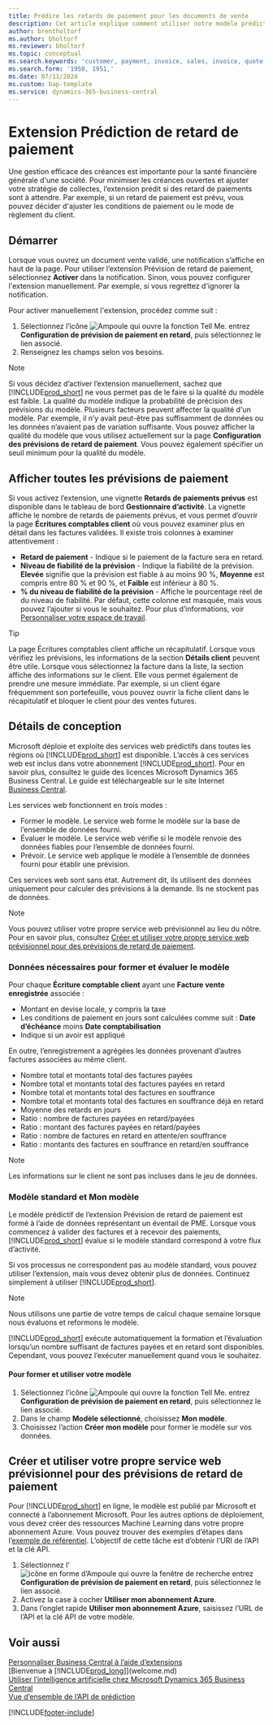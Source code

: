 ```yaml
---
title: Prédire les retards de paiement pour les documents de vente
description: Cet article explique comment utiliser notre modèle prédictif pour prédire si un client paiera une facture à temps.
author: brentholtorf
ms.author: bholtorf
ms.reviewer: bholtorf
ms.topic: conceptual
ms.search.keywords: 'customer, payment, invoice, sales, invoice, quote'
ms.search.form: '1950, 1951,'
ms.date: 07/11/2024
ms.custom: bap-template
ms.service: dynamics-365-business-central
---
```

# Extension Prédiction de retard de paiement

Une gestion efficace des créances est importante pour la santé financière générale d'une société. Pour minimiser les créances ouvertes et ajuster votre stratégie de collectes, l’extension prédit si des retard de paiements sont à attendre. Par exemple, si un retard de paiement est prévu, vous pouvez décider d'ajuster les conditions de paiement ou le mode de règlement du client.

## Démarrer

Lorsque vous ouvrez un document vente validé, une notification s’affiche en haut de la page. Pour utiliser l’extension Prévision de retard de paiement, sélectionnez **Activer** dans la notification. Sinon, vous pouvez configurer l'extension manuellement. Par exemple, si vous regrettez d'ignorer la notification.

Pour activer manuellement l'extension, procédez comme suit :

1. Sélectionnez l’icône ![Ampoule qui ouvre la fonction Tell Me.](media/ui-search/search_small.png "Dites-moi ce que vous voulez faire") entrez **Configuration de prévision de paiement en retard**, puis sélectionnez le lien associé.  
2. Renseignez les champs selon vos besoins.

> [!NOTE]
> Si vous décidez d’activer l’extension manuellement, sachez que [!INCLUDE[prod_short](includes/prod_short.md)] ne vous permet pas de le faire si la qualité du modèle est faible. La qualité du modèle indique la probabilité de précision des prévisions du modèle. Plusieurs facteurs peuvent affecter la qualité d'un modèle. Par exemple, il n’y avait peut-être pas suffisamment de données ou les données n’avaient pas de variation suffisante. Vous pouvez afficher la qualité du modèle que vous utilisez actuellement sur la page **Configuration des prévisions de retard de paiement**. Vous pouvez également spécifier un seuil minimum pour la qualité du modèle.

## Afficher toutes les prévisions de paiement

Si vous activez l’extension, une vignette **Retards de paiements prévus** est disponible dans le tableau de bord **Gestionnaire d’activité**. La vignette affiche le nombre de retards de paiements prévus, et vous permet d’ouvrir la page **Écritures comptables client** où vous pouvez examiner plus en détail dans les factures validées. Il existe trois colonnes à examiner attentivement :  

* **Retard de paiement** - Indique si le paiement de la facture sera en retard.
* **Niveau de fiabilité de la prévision** - Indique la fiabilité de la prévision. **Elevée** signifie que la prévision est fiable à au moins 90 %, **Moyenne** est compris entre 80 % et 90 %, et **Faible** est inférieur à 80 %.
* **% du niveau de fiabilité de la prévision** - Affiche le pourcentage réel de du niveau de fiabilité. Par défaut, cette colonne est masquée, mais vous pouvez l’ajouter si vous le souhaitez. Pour plus d’informations, voir [Personnaliser votre espace de travail](ui-personalization-user.md).

> [!TIP]
> La page Écritures comptables client affiche un récapitulatif. Lorsque vous vérifiez les prévisions, les informations de la section **Détails client** peuvent être utile. Lorsque vous sélectionnez la facture dans la liste, la section affiche des informations sur le client. Elle vous permet également de prendre une mesure immédiate. Par exemple, si un client égare fréquemment son portefeuille, vous pouvez ouvrir la fiche client dans le récapitulatif et bloquer le client pour des ventes futures.  

## Détails de conception

Microsoft déploie et exploite des services web prédictifs dans toutes les régions où [!INCLUDE[prod_short](includes/prod_short.md)] est disponible. L’accès à ces services web est inclus dans votre abonnement [!INCLUDE[prod_short](includes/prod_short.md)]. Pour en savoir plus, consultez le guide des licences Microsoft Dynamics 365 Business Central. Le guide est téléchargeable sur le site Internet [Business Central](https://dynamics.microsoft.com/business-central/overview/).

Les services web fonctionnent en trois modes :

* Former le modèle. Le service web forme le modèle sur la base de l’ensemble de données fourni.
* Évaluer le modèle. Le service web vérifie si le modèle renvoie des données fiables pour l’ensemble de données fourni.
* Prévoir. Le service web applique le modèle à l’ensemble de données fourni pour établir une prévision.

Ces services web sont sans état. Autrement dit, ils utilisent des données uniquement pour calculer des prévisions à la demande. Ils ne stockent pas de données.

> [!NOTE]  
> Vous pouvez utiliser votre propre service web prévisionnel au lieu du nôtre. Pour en savoir plus, consultez [Créer et utiliser votre propre service web prévisionnel pour des prévisions de retard de paiement](#AnchorText).

### Données nécessaires pour former et évaluer le modèle

Pour chaque **Écriture comptable client** ayant une **Facture vente enregistrée** associée :

* Montant en devise locale, y compris la taxe
* Les conditions de paiement en jours sont calculées comme suit : **Date d’échéance** moins **Date comptabilisation**
* Indique si un avoir est appliqué

En outre, l’enregistrement a agrégées les données provenant d’autres factures associées au même client.

- Nombre total et montants total des factures payées
- Nombre total et montants total des factures payées en retard
- Nombre total et montants total des factures en souffrance
- Nombre total et montants total des factures en souffrance déjà en retard
- Moyenne des retards en jours
- Ratio : nombre de factures payées en retard/payées
- Ratio : montant des factures payées en retard/payées
- Ratio : nombre de factures en retard en attente/en souffrance
- Ratio : montants des factures en souffrance en retard/en souffrance

> [!NOTE]
> Les informations sur le client ne sont pas incluses dans le jeu de données.

### Modèle standard et Mon modèle

Le modèle prédictif de l’extension Prévision de retard de paiement est formé à l’aide de données représentant un éventail de PME. Lorsque vous commencez à valider des factures et à recevoir des paiements, [!INCLUDE[prod_short](includes/prod_short.md)] évalue si le modèle standard correspond à votre flux d’activité.

Si vos processus ne correspondent pas au modèle standard, vous pouvez utiliser l’extension, mais vous devez obtenir plus de données. Continuez simplement à utiliser [!INCLUDE[prod_short](includes/prod_short.md)].

> [!NOTE]
> Nous utilisons une partie de votre temps de calcul chaque semaine lorsque nous évaluons et reformons le modèle.

[!INCLUDE[prod_short](includes/prod_short.md)] exécute automatiquement la formation et l’évaluation lorsqu’un nombre suffisant de factures payées et en retard sont disponibles. Cependant, vous pouvez l’exécuter manuellement quand vous le souhaitez.

#### Pour former et utiliser votre modèle

1. Sélectionnez l’icône ![Ampoule qui ouvre la fonction Tell Me.](media/ui-search/search_small.png "Dites-moi ce que vous voulez faire") entrez **Configuration de prévision de paiement en retard**, puis sélectionnez le lien associé.  
2. Dans le champ **Modèle sélectionné**, choisissez **Mon modèle**.
3. Choisissez l’action **Créer mon modèle** pour former le modèle sur vos données.  

## <a name="AnchorText"> </a>Créer et utiliser votre propre service web prévisionnel pour des prévisions de retard de paiement

Pour [!INCLUDE[prod_short](includes/prod_short.md)] en ligne, le modèle est publié par Microsoft et connecté à l’abonnement Microsoft. Pour les autres options de déploiement, vous devez créer des ressources Machine Learning dans votre propre abonnement Azure. Vous pouvez trouver des exemples d’étapes dans l’[exemple de référentiel](https://github.com/microsoft/BCTech/tree/master/samples/MachineLearning). L’objectif de cette tâche est d’obtenir l’URI de l’API et la clé API.

1. Sélectionnez l’![icône en forme d’Ampoule qui ouvre la fenêtre de recherche](media/ui-search/search_small.png "Dites-moi ce que vous voulez faire") entrez **Configuration de prévision de paiement en retard**, puis sélectionnez le lien associé.  
2. Activez la case à cocher **Utiliser mon abonnement Azure**.
3. Dans l’onglet rapide  **Utiliser mon abonnement Azure**, saisissez l’URL de l’API et la clé API de votre modèle.  

## Voir aussi

[Personnaliser Business Central à l’aide d’extensions](ui-extensions.md)    
[Bienvenue à [!INCLUDE[prod_long](includes/prod_long.md)]](welcome.md)    
[Utiliser l’intelligence artificielle chez Microsoft Dynamics 365 Business Central](/training/paths/use-artificial-intelligence/)    
[Vue d’ensemble de l’API de prédiction](/dynamics365/business-central/dev-itpro/developer/ml-prediction-api-overview)  

[!INCLUDE[footer-include](includes/footer-banner.md)]
